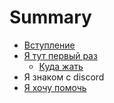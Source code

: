 # Summary

* [Вступление](README.md)
* [Я тут первый раз](chapter1.md)
   * [Куда жать](kuda_zhat.md)
* Я знаком с discord
* [Я хочу помочь](ya_hochu_pomoch.md)

